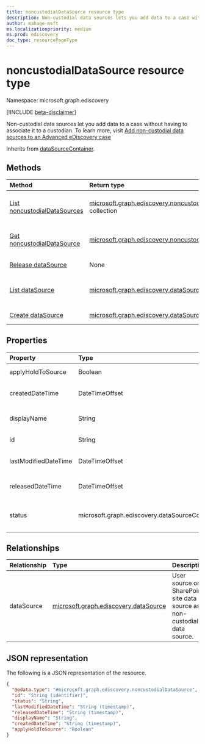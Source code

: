 ```yaml
---
title: noncustodialDataSource resource type
description: Non-custodial data sources lets you add data to a case without having to associate it to a custodian
author: mahage-msft
ms.localizationpriority: medium
ms.prod: ediscovery
doc_type: resourcePageType
---
```


# noncustodialDataSource resource type

Namespace: microsoft.graph.ediscovery

[!INCLUDE [beta-disclaimer](../../includes/beta-disclaimer.md)]

Non-custodial data sources let you add data to a case without having to associate it to a custodian. To learn more, visit [Add non-custodial data sources to an Advanced eDiscovery case
](/microsoft-365/compliance/non-custodial-data-sources)

Inherits from [dataSourceContainer](../resources/ediscovery-datasourcecontainer.md).

## Methods

| Method                                                                           | Return type                                                                                                       | Description                                                                                                                    |
| :------------------------------------------------------------------------------- | :---------------------------------------------------------------------------------------------------------------- | :----------------------------------------------------------------------------------------------------------------------------- |
| [List noncustodialDataSources](../api/ediscovery-noncustodialdatasource-list.md) | [microsoft.graph.ediscovery.noncustodialDataSource](../resources/ediscovery-noncustodialdatasource.md) collection | Get a list of the [noncustodialDataSource](../resources/ediscovery-noncustodialdatasource.md) objects and their properties.    |
| [Get noncustodialDataSource](../api/ediscovery-noncustodialdatasource-get.md)    | [microsoft.graph.ediscovery.noncustodialDataSource](../resources/ediscovery-noncustodialdatasource.md)            | Read the properties and relationships of a [noncustodialDataSource](../resources/ediscovery-noncustodialdatasource.md) object. |
| [Release dataSource](../api/ediscovery-noncustodialdatasource-release.md)        | None                                                                                                              | Releases a non-custodial data source.                                                                                          |
| [List dataSource](../api/ediscovery-noncustodialdatasource-list-datasource.md)   | [microsoft.graph.ediscovery.dataSource](../resources/ediscovery-datasource.md) collection                         | Get the dataSource resources from the dataSource navigation property.                                                          |
| [Create dataSource](../api/ediscovery-noncustodialdatasource-post.md)            | [microsoft.graph.ediscovery.dataSource](../resources/ediscovery-datasource.md)                                    | Create a new dataSource object.                                                                                                |

## Properties

| Property             | Type                                                 | Description                                                                                                                                                                                              |
| :------------------- | :--------------------------------------------------- | :------------------------------------------------------------------------------------------------------------------------------------------------------------------------------------------------------- |
| applyHoldToSource    | Boolean                                              | Indicates if hold is applied to non-custodial data source (such as mailbox or site).                                                                                                                     |
| createdDateTime      | DateTimeOffset                                       | Created date and time of the nonCustodialDataSource. Inherited from [microsoft.graph.ediscovery.dataSourceContainer](../resources/ediscovery-datasourcecontainer.md).                                    |
| displayName          | String                                               | Display name of the noncustodialDataSource. Inherited from [microsoft.graph.ediscovery.dataSourceContainer](../resources/ediscovery-datasourcecontainer.md).                                             |
| id                   | String                                               | Unique identifier of the nonCustodialDataSource. Inherited from [entity](../resources/entity.md).                                                                                                        |
| lastModifiedDateTime | DateTimeOffset                                       | Last modified date and time of the nonCustodialDataSource. Inherited from [microsoft.graph.ediscovery.dataSourceContainer](../resources/ediscovery-datasourcecontainer.md).                              |
| releasedDateTime     | DateTimeOffset                                       | Date and time that the nonCustodialDataSource was released from the case. Inherited from [microsoft.graph.ediscovery.dataSourceContainer](../resources/ediscovery-datasourcecontainer.md).               |
| status               | microsoft.graph.ediscovery.dataSourceContainerStatus | Latest status of the nonCustodialDataSource. Inherited from [microsoft.graph.ediscovery.dataSourceContainer](../resources/ediscovery-datasourcecontainer.md). Possible values are: `Active`, `Released`. |

## Relationships

| Relationship | Type                                                                           | Description                                                              |
| :----------- | :----------------------------------------------------------------------------- | :----------------------------------------------------------------------- |
| dataSource   | [microsoft.graph.ediscovery.dataSource](../resources/ediscovery-datasource.md) | User source or SharePoint site data source as non-custodial data source. |

## JSON representation

The following is a JSON representation of the resource.

<!-- {
  "blockType": "resource",
  "keyProperty": "id",
  "@odata.type": "microsoft.graph.ediscovery.noncustodialDataSource",
  "baseType": "microsoft.graph.ediscovery.dataSourceContainer",
  "openType": false
}
-->

```json
{
  "@odata.type": "#microsoft.graph.ediscovery.noncustodialDataSource",
  "id": "String (identifier)",
  "status": "String",
  "lastModifiedDateTime": "String (timestamp)",
  "releasedDateTime": "String (timestamp)",
  "displayName": "String",
  "createdDateTime": "String (timestamp)",
  "applyHoldToSource": "Boolean"
}
```
